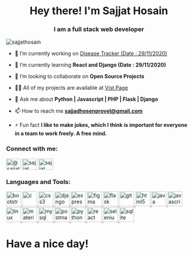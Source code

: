 <h1 align="center" >Hey there! I'm Sajjat Hosain</h1>
<h3 align="center">I am a full stack web developer</h3>

<p align="left"> <img src="https://komarev.com/ghpvc/?username=sajjathosain&label=Profile%20views&color=0e75b6&style=flat" alt="sajjathosain" /> </p>

- 🔭 I’m currently working on [Disease Tracker (Date : 29/11/2020)](https://github.com/sajjathossain/DiseaseTracker)

- 🌱 I’m currently learning **React and Django (Date : 29/11/2020)**

- 👯 I’m looking to collaborate on **Open Source Projects**

- 👨‍💻 All of my projects are available at [Vist Page](https://sajjathossain.github.io/Portfolio/)

- 💬 Ask me about **Python | Javascript | PHP | Flask | Django**

- 📫 How to reach me **sajjadhosenprovel@gmail.com**

- ⚡ Fun fact **I like to make jokes, which I think is important for everyone in a team to work freely. A free mind.**

<h3 align="left">Connect with me:</h3>
<p align="left">
<a href="https://dev.to/@sajjathossain" target="blank"><img align="center" src="https://cdn.jsdelivr.net/npm/simple-icons@3.0.1/icons/dev-dot-to.svg" alt="@sajjathossain" height="30" width="40" /></a>
<a href="https://linkedin.com/in/sajjat-hossain-6477731ab" target="blank"><img align="center" src="https://cdn.jsdelivr.net/npm/simple-icons@3.0.1/icons/linkedin.svg" alt="sajjat hossain" height="30" width="40" /></a>
<a href="https://fb.com/sajjat.hossain.official.account" target="blank"><img align="center" src="https://cdn.jsdelivr.net/npm/simple-icons@3.0.1/icons/facebook.svg" alt="sajjat hossain" height="30" width="40" /></a>
</p>

<h3 align="left">Languages and Tools:</h3>
<p align="left"> <a href="https://getbootstrap.com" target="_blank"> <img src="https://devicons.github.io/devicon/devicon.git/icons/bootstrap/bootstrap-plain.svg" alt="bootstrap" width="40" height="40"/> </a> <a href="https://www.cprogramming.com/" target="_blank"> <img src="https://devicons.github.io/devicon/devicon.git/icons/c/c-original.svg" alt="c" width="40" height="40"/> </a> <a href="https://www.w3schools.com/css/" target="_blank"> <img src="https://devicons.github.io/devicon/devicon.git/icons/css3/css3-original-wordmark.svg" alt="css3" width="40" height="40"/> </a> <a href="https://www.djangoproject.com/" target="_blank"> <img src="https://devicons.github.io/devicon/devicon.git/icons/django/django-original.svg" alt="django" width="40" height="40"/> </a> <a href="https://expressjs.com" target="_blank"> <img src="https://devicons.github.io/devicon/devicon.git/icons/express/express-original-wordmark.svg" alt="express" width="40" height="40"/> </a> <a href="https://www.figma.com/" target="_blank"> <img src="https://www.vectorlogo.zone/logos/figma/figma-icon.svg" alt="figma" width="40" height="40"/> </a> <a href="https://flask.palletsprojects.com/" target="_blank"> <img src="https://www.vectorlogo.zone/logos/pocoo_flask/pocoo_flask-icon.svg" alt="flask" width="40" height="40"/> </a> <a href="https://git-scm.com/" target="_blank"> <img src="https://www.vectorlogo.zone/logos/git-scm/git-scm-icon.svg" alt="git" width="40" height="40"/> </a> <a href="https://www.w3.org/html/" target="_blank"> <img src="https://devicons.github.io/devicon/devicon.git/icons/html5/html5-original-wordmark.svg" alt="html5" width="40" height="40"/> </a> <a href="https://www.java.com" target="_blank"> <img src="https://devicons.github.io/devicon/devicon.git/icons/java/java-original-wordmark.svg" alt="java" width="40" height="40"/> </a> <a href="https://developer.mozilla.org/en-US/docs/Web/JavaScript" target="_blank"> <img src="https://devicons.github.io/devicon/devicon.git/icons/javascript/javascript-original.svg" alt="javascript" width="40" height="40"/> </a> <a href="https://www.linux.org/" target="_blank"> <img src="https://devicons.github.io/devicon/devicon.git/icons/linux/linux-original.svg" alt="linux" width="40" height="40"/> </a> <a href="https://materializecss.com/" target="_blank"> <img src="https://raw.githubusercontent.com/prplx/svg-logos/5585531d45d294869c4eaab4d7cf2e9c167710a9/svg/materialize.svg" alt="materialize" width="40" height="40"/> </a> <a href="https://www.mysql.com/" target="_blank"> <img src="https://devicons.github.io/devicon/devicon.git/icons/mysql/mysql-original-wordmark.svg" alt="mysql" width="40" height="40"/> </a> <a href="https://postman.com" target="_blank"> <img src="https://www.vectorlogo.zone/logos/getpostman/getpostman-icon.svg" alt="postman" width="40" height="40"/> </a> <a href="https://www.python.org" target="_blank"> <img src="https://devicons.github.io/devicon/devicon.git/icons/python/python-original.svg" alt="python" width="40" height="40"/> </a> <a href="https://reactjs.org/" target="_blank"> <img src="https://devicons.github.io/devicon/devicon.git/icons/react/react-original-wordmark.svg" alt="react" width="40" height="40"/> </a> <a href="https://www.selenium.dev" target="_blank"> <img src="https://raw.githubusercontent.com/detain/svg-logos/780f25886640cef088af994181646db2f6b1a3f8/svg/selenium-logo.svg" alt="selenium" width="40" height="40"/> </a> <a href="https://www.sqlite.org/" target="_blank"> <img src="https://www.vectorlogo.zone/logos/sqlite/sqlite-icon.svg" alt="sqlite" width="40" height="40"/> </a> </p>

# Have a nice day!
